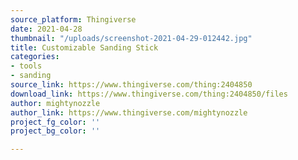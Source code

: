 ```yaml
---
source_platform: Thingiverse
date: 2021-04-28
thumbnail: "/uploads/screenshot-2021-04-29-012442.jpg"
title: Customizable Sanding Stick
categories:
- tools
- sanding
source_link: https://www.thingiverse.com/thing:2404850
download_link: https://www.thingiverse.com/thing:2404850/files
author: mightynozzle
author_link: https://www.thingiverse.com/mightynozzle
project_fg_color: ''
project_bg_color: ''

---
```


